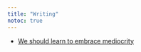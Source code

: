 ```yaml
---
title: "Writing"
notoc: true
---
```


- [We should learn to embrace mediocrity](notes/projects/writing/embrace-mediocrity.md)